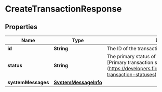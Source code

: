 

# CreateTransactionResponse


## Properties

| Name | Type | Description | Notes |
|------------ | ------------- | ------------- | -------------|
|**id** | **String** | The ID of the transaction. |  [optional] |
|**status** | **String** | The primary status of the transaction. For details, see [Primary transaction statuses.] (https://developers.fireblocks.com/reference/primary-transaction-statuses) |  [optional] |
|**systemMessages** | [**SystemMessageInfo**](SystemMessageInfo.md) |  |  [optional] |



